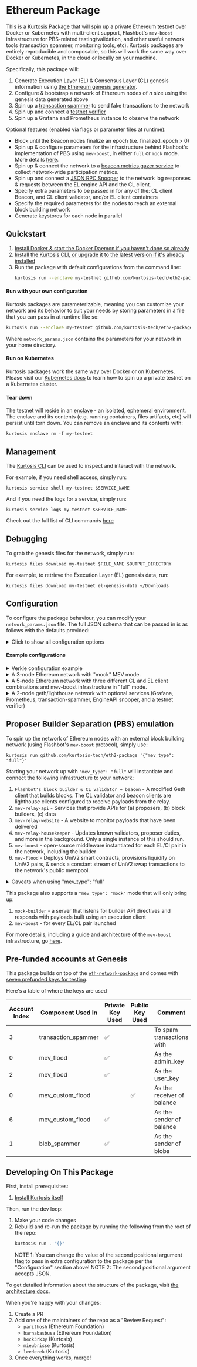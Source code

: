 # Ethereum Package

This is a [Kurtosis Package][starlark-docs] that will spin up a private Ethereum testnet over Docker or Kubernetes with multi-client support, Flashbot's `mev-boost` infrastructure for PBS-related testing/validation, and other useful network tools (transaction spammer, monitoring tools, etc). Kurtosis packages are entirely reproducible and composable, so this will work the same way over Docker or Kubernetes, in the cloud or locally on your machine.

Specifically, this package will:
1. Generate Execution Layer (EL) & Consensus Layer (CL) genesis information using [the Ethereum genesis generator](https://github.com/ethpandaops/ethereum-genesis-generator).
2. Configure & bootstrap a network of Ethereum nodes of *n* size using the genesis data generated above
3. Spin up a [transaction spammer](https://github.com/MariusVanDerWijden/tx-fuzz) to send fake transactions to the network
4. Spin up and connect a [testnet verifier](https://github.com/ethereum/merge-testnet-verifier)
5. Spin up a Grafana and Prometheus instance to observe the network

Optional features (enabled via flags or parameter files at runtime):
* Block until the Beacon nodes finalize an epoch (i.e. finalized_epoch > 0)
* Spin up & configure parameters for the infrastructure behind Flashbot's implementation of PBS using `mev-boost`, in either `full` or `mock` mode. More details [here](./README.md#proposer-builder-separation-pbs-implementation-via-flashbots-mev-boost-protocol).
* Spin up & connect the network to a [beacon metrics gazer service](https://github.com/dapplion/beacon-metrics-gazer) to collect network-wide participation metrics.
* Spin up and connect a [JSON RPC Snooper](https://github.com/ethDreamer/json_rpc_snoop) to the network log responses & requests between the EL engine API and the CL client. 
* Specify extra parameters to be passed in for any of the: CL client Beacon, and CL client validator, and/or EL client containers
* Specify the required parameters for the nodes to reach an external block building network
* Generate keystores for each node in parallel

## Quickstart
1. [Install Docker & start the Docker Daemon if you haven't done so already][docker-installation]
2. [Install the Kurtosis CLI, or upgrade it to the latest version if it's already installed][kurtosis-cli-installation]
3. Run the package with default configurations from the command line:
   ```bash
   kurtosis run --enclave my-testnet github.com/kurtosis-tech/eth2-package
   ```

#### Run with your own configuration
Kurtosis packages are parameterizable, meaning you can customize your network and its behavior to suit your needs by storing parameters in a file that you can pass in at runtime like so:
```bash
kurtosis run --enclave my-testnet github.com/kurtosis-tech/eth2-package "$(cat ~/network_params.json)"
```

Where `network_params.json` contains the parameters for your network in your home directory.

#### Run on Kubernetes
Kurtosis packages work the same way over Docker or on Kubernetes. Please visit our [Kubernetes docs](https://docs.kurtosis.com/k8s) to learn how to spin up a private testnet on a Kubernetes cluster. 

#### Tear down
The testnet will reside in an [enclave](https://docs.kurtosis.com/concepts-reference/enclaves/) - an isolated, ephemeral environment. The enclave and its contents (e.g. running containers, files artifacts, etc) will persist until torn down. You can remove an enclave and its contents with:
```
kurtosis enclave rm -f my-testnet
```

## Management
The [Kurtosis CLI](https://docs.kurtosis.com/cli) can be used to inspect and interact with the network. 

For example, if you need shell access, simply run:
```
kurtosis service shell my-testnet $SERVICE_NAME
```

And if you need the logs for a service, simply run:
```
kurtosis service logs my-testnet $SERVICE_NAME
```

Check out the full list of CLI commands [here](https://docs.kurtosis.com/cli)

## Debugging
To grab the genesis files for the network, simply run:
```
kurtosis files download my-testnet $FILE_NAME $OUTPUT_DIRECTORY
```
For example, to retrieve the Execution Layer (EL) genesis data, run:
```
kurtosis files download my-testnet el-genesis-data ~/Downloads
```

## Configuration
To configure the package behaviour, you can modify your `network_params.json` file. The full JSON schema that can be passed in is as follows with the defaults provided:

<details>
    <summary>Click to show all configuration options</summary>

<!-- Yes, it's weird that none of this is indented but it's intentional - indenting anything inside this "details" expandable will cause it to render weird" -->

```json
{
    //  Specification of the participants in the network
    "participants": [
        {
            //  The type of EL client that should be started
            //  Valid values are "geth", "nethermind", "erigon", "besu" and "reth"
            "el_client_type": "geth",

            //  The Docker image that should be used for the EL client; leave blank to use the default for the client type
            //  Defaults by client:
            //  - geth: ethereum/client-go:latest
            //  - erigon: thorax/erigon:devel
            //  - nethermind: nethermind/nethermind:latest
            //  - besu: hyperledger/besu:develop
            //  - reth: ghcr.io/paradigmxyz/reth
            "el_client_image": "",

            //  The log level string that this participant's EL client should log at
            //  If this is emptystring then the global `logLevel` parameter's value will be translated into a string appropriate for the client (e.g. if
            //   global `logLevel` = `info` then Geth would receive `3`, Besu would receive `INFO`, etc.)
            //  If this is not emptystring, then this value will override the global `logLevel` setting to allow for fine-grained control
            //   over a specific participant's logging
            "el_client_log_level": "",

            //  A list of optional extra params that will be passed to the EL client container for modifying its behaviour
            "el_extra_params": [],

            //  The type of CL client that should be started
            //  Valid values are "nimbus", "lighthouse", "lodestar", "teku", and "prysm"
            "cl_client_type": "lighthouse",

            //  The Docker image that should be used for the EL client; leave blank to use the default for the client type
            //  Defaults by client (note that Prysm is different in that it requires two images - a Beacon and a validator - separated by a comma):
            //  - lighthouse: sigp/lighthouse:latest
            //  - teku: consensys/teku:latest
            //  - nimbus: statusim/nimbus-eth2:multiarch-latest
            //  - prysm: gcr.io/prysmaticlabs/prysm/beacon-chain:latest,gcr.io/prysmaticlabs/prysm/validator:latest
            //  - lodestar: chainsafe/lodestar:next
            "cl_client_image": "",

            //  The log level string that this participant's EL client should log at
            //  If this is emptystring then the global `logLevel` parameter's value will be translated into a string appropriate for the client (e.g. if
            //   global `logLevel` = `info` then Teku would receive `INFO`, Prysm would receive `info`, etc.)
            //  If this is not emptystring, then this value will override the global `logLevel` setting to allow for fine-grained control
            //   over a specific participant's logging
            "cl_client_log_level": "",

            //  A list of optional extra params that will be passed to the CL client Beacon container for modifying its behaviour
            //  If the client combines the Beacon & validator nodes (e.g. Teku, Nimbus), then this list will be passed to the combined Beacon-validator node
            "beacon_extra_params": [],

            //  A list of optional extra params that will be passed to the CL client validator container for modifying its behaviour
            //  If the client combines the Beacon & validator nodes (e.g. Teku, Nimbus), then this list will also be passed to the combined Beacon-validator node
            "validator_extra_params": [],

            // A set of parameters the node needs to reach an external block building network
            // If `null` then the builder infrastructure will not be instantiated
            // Example:
            //
            // "relay_endpoints": [
            //   "https://0xdeadbeefcafa@relay.example.com",
            //   "https://0xdeadbeefcafb@relay.example.com",
            //   "https://0xdeadbeefcafc@relay.example.com",
            //   "https://0xdeadbeefcafd@relay.example.com"
            //  ]
            "builder_network_params": null
        }
    ],

    //  Default configuration parameters for the Eth network
    "network_params": {
        //  The network ID of the network.
        "network_id": "3151908",

        //  The address of the staking contract address on the Eth1 chain
        "deposit_contract_address": "0x4242424242424242424242424242424242424242",

        //  Number of seconds per slot on the Beacon chain
        "seconds_per_slot": 12,

        //  Number of slots in an epoch on the Beacon chain
        "slots_per_epoch": 32,

        //  The number of validator keys that each CL validator node should get
        "num_validator_keys_per_node": 64,

        //  This mnemonic will a) be used to create keystores for all the types of validators that we have and b) be used to generate a CL genesis.ssz that has the children
        //   validator keys already preregistered as validators
        "preregistered_validator_keys_mnemonic": "giant issue aisle success illegal bike spike question tent bar rely arctic volcano long crawl hungry vocal artwork sniff fantasy very lucky have athlete",

        // The epoch at which the capella and deneb forks are set to occur.
        "capella_fork_epoch": 2,
        "deneb_fork_epoch": 4
    },

    // True by defaults such that in addition to the Ethereum network:
    //  - A transaction spammer is launched to fake transactions sent to the network
    //  - Forkmon will be launched after CL genesis has happened
    //  - A prometheus will be started, coupled with grafana
    // If set to false:
    //  - only Ethereum network (EL and CL nodes) will be launched. Nothing else (no transaction spammer)
    //  - params for the CL nodes will be ignored (e.g. CL node image, CL node extra params)
    "launch_additional_services": true,

    //  If set, the package will block until a finalized epoch has occurred.
    //  If `waitForVerifications` is set to true, this extra wait will be skipped.
    "wait_for_finalization": false,

    //  If set to true, the package will block until all verifications have passed
    "wait_for_verifications": false,

    //  If set, after the merge, this will be the maximum number of epochs wait for the verifications to succeed.
    "verifications_epoch_limit": 5,

    //  The global log level that all clients should log at
    //  Valid values are "error", "warn", "info", "debug", and "trace"
    //  This value will be overridden by participant-specific values
    "global_client_log_level": "info",

    // EngineAPI Snooper
    "snooper_enabled": false,

    // Parallelizes keystore generation so that each node has keystores being generated in their own container
    // This will result in a large number of containers being spun up than normal. We advise users to only enable this on a sufficiently large machine or in the cloud as it can be resource consuming on a single machine.
    "parallel_keystore_generation": false,


    // Supports three valeus
    // Default: "None" - no mev boost, mev builder, mev flood or relays are spun up
    // "mock" - mock-builder & mev-boost are spun up
    // "full" - mev-boost, relays, flooder and builder are all spun up
    // Users are recommended to set network_params.capella_fork_epoch to non zero when testing MEV
    // We have seen instances of multibuilder instances failing to start mev-relay-api with non zero epochs
    "mev_type": "None",

    // Parameters if MEV is used
    "mev_params": {
      // The image to use for MEV boot relay
      "mev_relay_image": "flashbots/mev-boost-relay",
      // The image to use for the builder
      "mev_builder_image": "ethpandaops/flashbots-builder:main",
      // The image to use for mev-boost
      "mev_boost_image": "flashbots/mev-boost",
      // Extra parameters to send to the API
      "mev_relay_api_extra_args": [],
      // Extra parameters to send to the housekeeper
      "mev_relay_housekeeper_extra_args": [],
      // Extra parameters to send to the website
      "mev_relay_website_extra_args": [],
      // Extra parameters to send to the builder
      "mev_builder_extra_args": [],
      // Image to use for mev-flood
      "mev_flood_image": "flashbots/mev-flood",
      // Extra parameters to send to mev-flood
      "mev_flood_extra_args": [],
      // Number of seconds between bundles for mev-flood
      "mev_flood_seconds_per_bundle": 15,
      // A custom flood script that increases the balance of the coinbase addresss leading to more reliable
      // payload delivery
      "launch_custom_flood": false
    }
}
```
</details>

#### Example configurations

<details>
    <summary>Verkle configuration example</summary>

```json
{
  "participants": [
    {
      "el_client_type": "geth",
      "el_client_image": "ethpandaops/geth:<VERKLE_IMAGE>",
      "elExtraParams": ["--override.verkle=<UNIXTIMESTAMP>"],
      "cl_client_type": "lighthouse",
      "cl_client_image": "sigp/lighthouse:latest"
    },
    {
      "el_client_type": "geth",
      "el_client_image": "ethpandaops/geth:<VERKLE_IMAGE>",
      "elExtraParams": ["--override.verkle=<UNIXTIMESTAMP>"],
      "cl_client_type": "lighthouse",
      "cl_client_image": "sigp/lighthouse:latest"
    },
    {
      "el_client_type": "geth",
      "el_client_image": "ethpandaops/geth:<VERKLE_IMAGE>",
      "elExtraParams": ["--override.verkle=<UNIXTIMESTAMP>"],
      "cl_client_type": "lighthouse",
      "cl_client_image": "sigp/lighthouse:latest"
    }
  ],
  "network_params": {
    "capella_fork_epoch": 2,
    "deneb_fork_epoch": 5
  },
  "launch_additional_services": false,
  "wait_for_finalization": false,
  "wait_for_verifications": false,
  "global_client_log_level": "info"
}
```
</details>

<details>
    <summary>A 3-node Ethereum network with "mock" MEV mode.</summary>
    Useful for testing mev-boost and the client implimentations without adding the complexity of the relay. This can be enabled by a single config command and would deploy the [mock-builder](https://github.com/marioevz/mock-builder), instead of the relay infrastructure.

```json
{
  "participants": [
    {
      "el_client_type": "geth",
      "el_client_image": "",
      "cl_client_type": "lighthouse",
      "cl_client_image": "",
      "count": 2
    },
    {
      "el_client_type": "nethermind",
      "el_client_image": "",
      "cl_client_type": "teku",
      "cl_client_image": "",
      "count": 1
    },
    {
      "el_client_type": "besu",
      "el_client_image": "",
      "cl_client_type": "prysm",
      "cl_client_image": "",
      "count": 2
    },
  ],
  "mev_type": "mock",
  "launch_additional_services": false
}
```
</details>

<details>
    <summary>A 5-node Ethereum network with three different CL and EL client combinations and mev-boost infrastructure in "full" mode.</summary>

```json
{
  "participants": [
    {
      "el_client_type": "geth",
      "el_client_image": "",
      "cl_client_type": "lighthouse",
      "cl_client_image": "",
      "count": 2
    },
    {
      "el_client_type": "nethermind",
      "el_client_image": "",
      "cl_client_type": "teku",
      "cl_client_image": "",
      "count": 1
    },
    {
      "el_client_type": "besu",
      "el_client_image": "",
      "cl_client_type": "prysm",
      "cl_client_image": "",
      "count": 2
    },
  ],
  "mev_type": "full",
  "network_params": {
    "capella_fork_epoch": 1
  },
  "launch_additional_services": false
}
```
</details>

<details>
    <summary>A 2-node geth/lighthouse network with optional services (Grafana, Prometheus, transaction-spammer, EngineAPI snooper, and a testnet verifier)</summary>

```json
{
  "participants": [
    {
      "el_client_type": "geth",
      "el_client_image": "",
      "cl_client_type": "lighthouse",
      "cl_client_image": "",
      "count": 2
    }
  ],
  "launch_additional_services": true,
  "snooper_enabled": true
}
```
</details>

## Proposer Builder Separation (PBS) emulation
To spin up the network of Ethereum nodes with an external block building network (using Flashbot's `mev-boost` protocol), simply use:
```
kurtosis run github.com/kurtosis-tech/eth2-package '{"mev_type": "full"}'
```

Starting your network up with `"mev_type": "full"` will instantiate and connect the following infrastructure to your network:
1. `Flashbot's block builder & CL validator + beacon` - A modified Geth client that builds blocks. The CL validator and beacon clients are lighthouse clients configured to receive payloads from the relay.
2. `mev-relay-api` - Services that provide APIs for (a) proposers, (b) block builders, (c) data
3. `mev-relay-website` - A website to monitor payloads that have been delivered
4. `mev-relay-housekeeper` - Updates known validators, proposer duties, and more in the background. Only a single instance of this should run.
5. `mev-boost` - open-source middleware instantiated for each EL/Cl pair in the network, including the builder
6. `mev-flood` - Deploys UniV2 smart contracts, provisions liquidity on UniV2 pairs, & sends a constant stream of UniV2 swap transactions to the network's public mempool.

<details>
    <summary>Caveats when using "mev_type": "full"</summary>

* The mev-boost-relay service requires Capella at an epoch of non-zero. For the eth2-package, the Capella fork is set to happen after the first epoch to be started up and fully connected to the CL client.
* Validators (64 per node by default, so 128 in the example in this guide) will get registered with the relay automatically after the 2nd epoch. This registration process is simply a configuration addition to the mev-boost config - which Kurtosis will automatically take care of as part of the set up. This means that the mev-relay infrastructure only becomes aware of the existence of the validators after the 2nd epoch.
* After the 3rd epoch, the mev-relay service will begin to receive execution payloads (eth_sendPayload, which does not contain transaction content) from the mev-builder service (or mock-builder in mock-mev mode).
* Validators will start to receive validated execution payload headers from the mev-relay service (via mev-boost) after the 4th epoch. The validator selects the most valuable header, signs the payload, and returns the signed header to the relay - effectively proposing the payload of transactions to be included in the soon-to-be-proposed block. Once the relay verifies the block proposer's signature, the relay will respond with the full execution payload body (incl. the transaction contents) for the validator to use when proposing a SignedBeaconBlock to the network.

It is recommended to use non zero value for `capella_fork_epoch` by setting `network_params.capella_fork_epoch` to a non-zero value
in the arguments passed with `mev_type` set to `full`.
</details>


This package also supports a `"mev_type": "mock"` mode that will only bring up:

1. `mock-builder` - a server that listens for builder API directives and responds with payloads built using an execution client
1. `mev-boost` - for every EL/CL pair launched

For more details, including a guide and architecture of the `mev-boost` infrastructure, go [here](https://docs.kurtosis.com/how-to-full-mev-with-eth2-package). 

## Pre-funded accounts at Genesis

This package builds on top of the [`eth-network-package`](https://github.com/kurtosis-tech/eth-network-package) and comes with [seven prefunded keys for testing](https://github.com/kurtosis-tech/eth-network-package/blob/main/src/prelaunch_data_generator/genesis_constants/genesis_constants.star).

Here's a table of where the keys are used

| Account Index| Component Used In   | Private Key Used | Public Key Used | Comment                    |
|----------------|---------------------|------------------|-----------------|----------------------------|
| 3              | transaction_spammer | ✅                |                 | To spam transactions with  |
| 0              | mev_flood           | ✅                |                 | As the admin_key           |
| 2              | mev_flood           | ✅                |                 | As the user_key            |
| 0              | mev_custom_flood    |                  | ✅               | As the receiver of balance |
| 6              | mev_custom_flood    | ✅                |                 | As the sender of balance   |
| 1              | blob_spammer        | ✅                |                 | As the sender of blobs     |

## Developing On This Package

First, install prerequisites:

1. [Install Kurtosis itself][kurtosis-cli-installation]

Then, run the dev loop:

1. Make your code changes
1. Rebuild and re-run the package by running the following from the root of the repo:
   ```bash
   kurtosis run . "{}"
   ```
   NOTE 1: You can change the value of the second positional argument flag to pass in extra configuration to the package per the "Configuration" section above!
   NOTE 2: The second positional argument accepts JSON.

To get detailed information about the structure of the package, visit [the architecture docs](./docs/architecture.md).

When you're happy with your changes:

1. Create a PR
1. Add one of the maintainers of the repo as a "Review Request":
   * `parithosh` (Ethereum Foundation)
   * `barnabasbusa` (Ethereum Foundation)
   * `h4ck3rk3y` (Kurtosis)
   * `mieubrisse` (Kurtosis)
   * `leederek` (Kurtosis)
1. Once everything works, merge!

<!------------------------ Only links below here -------------------------------->

[docker-installation]: https://docs.docker.com/get-docker/
[kurtosis-cli-installation]: https://docs.kurtosis.com/install
[starlark-docs]: https://docs.kurtosis.com/starlark-reference
[using-the-cli]: https://docs.kurtosis.com/cli
[prysm-issue]: https://github.com/prysmaticlabs/prysm/issues/11508
[erigon-issue]: https://github.com/kurtosis-tech/eth2-merge-kurtosis-module/issues/154
